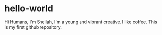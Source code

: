 # hello-world

Hi Humans,
I'm Sheilah, I'm a young and vibrant creative. I like coffee.
This is my first github repository.
